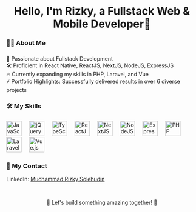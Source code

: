 
<h1 align="center">Hello, I'm Rizky, a Fullstack Web & Mobile Developer👋</h1>

###

<h3 align="left">🧑‍💻 About Me</h3> 

###

<p align="left">
  🚀 Passionate about Fullstack Development<br>
  🛠 Proficient in React Native, ReactJS, NextJS, NodeJS, ExpressJS<br>
  🔥 Currently expanding my skills in PHP, Laravel, and Vue<br>
  ⚡ Portfolio Highlights: Successfully delivered results in over 6 diverse projects
</p>

###

<h3 align="left">🛠 My Skills</h3>

###

<div align="left">
<img src="https://cdn.jsdelivr.net/gh/devicons/devicon/icons/javascript/javascript-original.svg" height="40" alt="JavaScript logo" />
<img width="12" />
<img src="https://cdn.jsdelivr.net/gh/devicons/devicon/icons/jquery/jquery-original-wordmark.svg" height="40" alt="jQuery logo" />
<img width="12" />
<img src="https://cdn.jsdelivr.net/gh/devicons/devicon/icons/typescript/typescript-original.svg" height="40" alt="TypeScript logo" />
<img width="12" />
<img src="https://cdn.jsdelivr.net/gh/devicons/devicon/icons/react/react-original.svg" height="40" alt="ReactJS logo" />
<img width="12" />
<img src="https://cdn.jsdelivr.net/gh/devicons/devicon/icons/nextjs/nextjs-original-wordmark.svg" height="40" alt="NextJS logo" />
<img width="12" />
<img src="https://cdn.jsdelivr.net/gh/devicons/devicon/icons/nodejs/nodejs-original-wordmark.svg" height="40" alt="NodeJS logo" />
<img width="12" />
<img src="https://cdn.jsdelivr.net/gh/devicons/devicon/icons/express/express-original-wordmark.svg" height="40" alt="ExpressJS logo" />
<img width="12" />
<img src="https://cdn.jsdelivr.net/gh/devicons/devicon/icons/php/php-original.svg" height="40" alt="PHP logo" />
<img width="12" />
<img src="https://cdn.jsdelivr.net/gh/devicons/devicon/icons/laravel/laravel-plain-wordmark.svg" height="40" alt="Laravel logo" />
<img width="12" />
<img src="https://cdn.jsdelivr.net/gh/devicons/devicon/icons/vuejs/vuejs-original.svg" height="40" alt="Vue.js logo" />
<img width="12" />

</div>

###

<h3 align="left">📩 My Contact </h3> 

LinkedIn: [Muchammad Rizky Solehudin](https://www.linkedin.com/in/muchammad-rizky-solehudin/) 

<br>

<p align="center">
  🌟 Let's build something amazing together! 🌟
</p>

